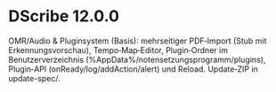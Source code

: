 # DScribe 12.0.0

OMR/Audio & Pluginsystem (Basis): mehrseitiger PDF‑Import (Stub mit Erkennungsvorschau), Tempo‑Map‑Editor, Plugin‑Ordner im Benutzerverzeichnis (%AppData%/notensetzungsprogramm/plugins), Plugin‑API (onReady/log/addAction/alert) und Reload. Update‑ZIP in update-spec/.
